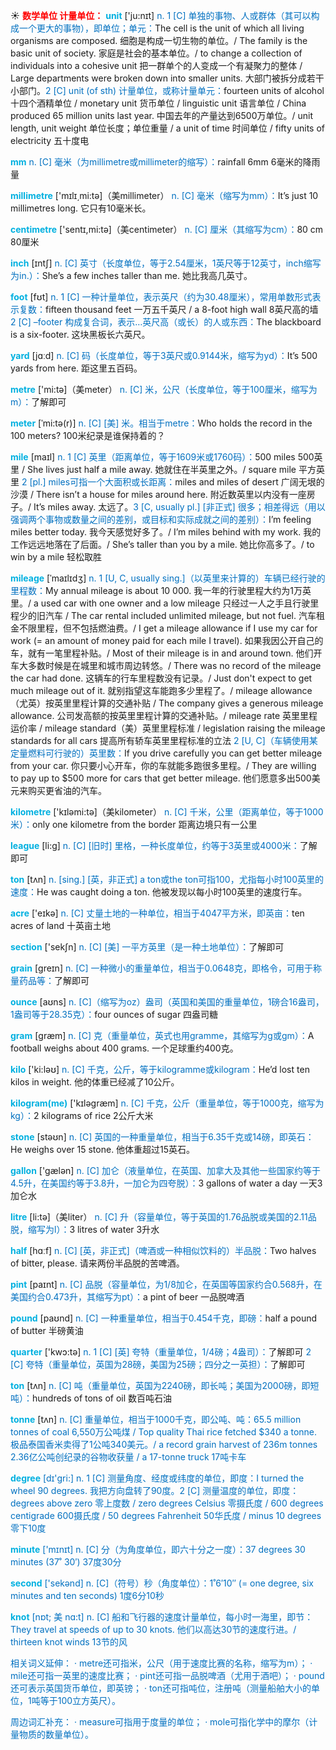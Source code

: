 ☀ <font color="red">**数学单位 计量单位：**</font>
<font color="sky blue">**unit**</font> ['ju:nɪt] 
<font color="#0070c0">n. 1 [C] 单独的事物、人或群体（其可以构成一个更大的事物），即单位；单元：</font>The cell is the unit of which all living organisms are composed. 细胞是构成一切生物的单位。/ The family is the basic unit of society. 家庭是社会的基本单位。/ to change a collection of individuals into a cohesive unit 把一群单个的人变成一个有凝聚力的整体 / Large departments were broken down into smaller units. 大部门被拆分成若干小部门。<font color="#0070c0">2 [C] unit (of sth) 计量单位，或称计量单元：</font>fourteen units of alcohol 十四个酒精单位 / monetary unit 货币单位 / linguistic unit 语言单位 / China produced 65 million units last year. 中国去年的产量达到6500万单位。/ unit length, unit weight 单位长度；单位重量 / a unit of time 时间单位 / fifty units of electricity 五十度电

<font color="sky blue">**mm**</font> 
<font color="#0070c0">n. [C] 毫米（为millimetre或millimeter的缩写）：</font>rainfall 6mm 6毫米的降雨量 

<font color="sky blue">**millimetre**</font> ['mɪlɪ͵mi:tə]（美millimeter）
<font color="#0070c0">n. [C] 毫米（缩写为mm）：</font>It’s just 10 millimetres long. 它只有10毫米长。

<font color="sky blue">**centimetre**</font> ['sentɪ,mi:tə]（美centimeter）
<font color="#0070c0">n. [C] 厘米（其缩写为cm）：</font>80 cm 80厘米

<font color="sky blue">**inch**</font> [ɪntʃ] 
<font color="#0070c0">n. [C] 英寸（长度单位，等于2.54厘米，1英尺等于12英寸，inch缩写为in.）：</font>She’s a few inches taller than me. 她比我高几英寸。

<font color="sky blue">**foot**</font> [fʊt] 
<font color="#0070c0">n. 1 [C] 一种计量单位，表示英尺（约为30.48厘米），常用单数形式表示复数：</font>fifteen thousand feet 一万五千英尺 / a 8-foot high wall 8英尺高的墙 <font color="#0070c0">2 [C] –footer 构成复合词，表示…英尺高（或长）的人或东西：</font>The blackboard is a six-footer. 这块黑板长六英尺。

<font color="sky blue">**yard**</font> [jɑːd] 
<font color="#0070c0">n. [C] 码（长度单位，等于3英尺或0.9144米，缩写为yd）：</font>It’s 500 yards from here. 距这里五百码。

<font color="sky blue">**metre**</font> ['mi:tə]（美meter）
<font color="#0070c0">n. [C] 米，公尺（长度单位，等于100厘米，缩写为m）：</font>了解即可
           
<font color="sky blue">**meter**</font> [ˈmi:tə(r)]
<font color="#0070c0">n. [C] [美] 米。相当于metre：</font>Who holds the record in the 100 meters? 100米纪录是谁保持着的？

<font color="sky blue">**mile**</font> [maɪl] 
<font color="#0070c0">n. 1 [C] 英里（距离单位，等于1609米或1760码）：</font>500 miles 500英里 / She lives just half a mile away. 她就住在半英里之外。/ square mile 平方英里 <font color="#0070c0">2 [pl.] miles可指一个大面积或长距离：</font>miles and miles of desert 广阔无垠的沙漠 / There isn’t a house for miles around here. 附近数英里以内没有一座房子。/ It’s miles away. 太远了。<font color="#0070c0">3 [C, usually pl.] [非正式] 很多；相差得远（用以强调两个事物或数量之间的差别，或目标和实际成就之间的差别）：</font>I’m feeling miles better today. 我今天感觉好多了。/ I’m miles behind with my work. 我的工作远远地落在了后面。/ She’s taller than you by a mile. 她比你高多了。/ to win by a mile 轻松取胜
           
<font color="sky blue">**mileage**</font> [ˈmaɪlɪdʒ]
<font color="#0070c0">n. 1 [U, C, usually sing.]（以英里来计算的）车辆已经行驶的里程数：</font>My annual mileage is about 10 000. 我一年的行驶里程大约为1万英里。/ a used car with one owner and a low mileage 只经过一人之手且行驶里程少的旧汽车 / The car rental included unlimited mileage, but not fuel. 汽车租金不限里程，但不包括燃油费。/ I get a mileage allowance if I use my car for work (= an amount of money paid for each mile I travel). 如果我因公开自己的车，就有一笔里程补贴。/ Most of their mileage is in and around town. 他们开车大多数时候是在城里和城市周边转悠。/ There was no record of the mileage the car had done. 这辆车的行车里程数没有记录。/ Just don't expect to get much mileage out of it. 就别指望这车能跑多少里程了。/ mileage allowance（尤英）按英里里程计算的交通补贴 / The company gives a generous mileage allowance. 公司发高额的按英里里程计算的交通补贴。/ mileage rate 英里里程运价率 / mileage standard（美）英里里程标准 / legislation raising the mileage standards for all cars 提高所有轿车英里里程标准的立法 <font color="#0070c0">2 [U, C]（车辆使用某定量燃料可行驶的）英里数：</font>If you drive carefully you can get better mileage from your car. 你只要小心开车，你的车就能多跑很多里程。/ They are willing to pay up to $500 more for cars that get better mileage. 他们愿意多出500美元来购买更省油的汽车。

<font color="sky blue">**kilometre**</font> ['kɪləmi:tə]（美kilometer）
<font color="#0070c0">n. [C] 千米，公里（距离单位，等于1000米）：</font>only one kilometre from the border 距离边境只有一公里

<font color="sky blue">**league**</font> [li:ɡ] 
<font color="#0070c0">n. [C] [旧时] 里格，一种长度单位，约等于3英里或4000米：</font>了解即可

<font color="sky blue">**ton**</font> [tʌn] 
<font color="#0070c0">n. [sing.] [英，非正式] a ton或the ton可指100，尤指每小时100英里的速度：</font>He was caught doing a ton. 他被发现以每小时100英里的速度行车。

<font color="sky blue">**acre**</font> ['eɪkə] 
<font color="#0070c0">n. [C] 丈量土地的一种单位，相当于4047平方米，即英亩：</font>ten acres of land 十英亩土地

<font color="sky blue">**section**</font> ['sekʃn] 
<font color="#0070c0">n. [C] [美] 一平方英里（是一种土地单位）：</font>了解即可

<font color="sky blue">**grain**</font> [ɡreɪn] 
<font color="#0070c0">n. [C] 一种微小的重量单位，相当于0.0648克，即格令，可用于称量药品等：</font>了解即可
           
<font color="sky blue">**ounce**</font> [aʊns]
<font color="#0070c0">n. [C]（缩写为oz）盎司（英国和美国的重量单位，1磅合16盎司，1盎司等于28.35克）：</font>four ounces of sugar 四盎司糖

<font color="sky blue">**gram**</font> [ɡræm] 
<font color="#0070c0">n. [C] 克（重量单位，英式也用gramme，其缩写为g或gm）：</font>A football weighs about 400 grams. 一个足球重约400克。

<font color="sky blue">**kilo**</font> ['ki:ləʊ] 
<font color="#0070c0">n. [C] 千克，公斤，等于kilogramme或kilogram：</font>He’d lost ten kilos in weight. 他的体重已经减了10公斤。

<font color="sky blue">**kilogram(me)**</font> ['kɪləɡræm] 
<font color="#0070c0">n. [C] 千克，公斤（重量单位，等于1000克，缩写为kg）：</font>2 kilograms of rice 2公斤大米

<font color="sky blue">**stone**</font> [stəʊn] 
<font color="#0070c0">n. [C] 英国的一种重量单位，相当于6.35千克或14磅，即英石：</font>He weighs over 15 stone. 他体重超过15英石。

<font color="sky blue">**gallon**</font> ['ɡælən] 
<font color="#0070c0">n. [C] 加仑（液量单位，在英国、加拿大及其他一些国家约等于4.5升，在美国约等于3.8升，一加仑为四夸脱）：</font>3 gallons of water a day 一天3加仑水

<font color="sky blue">**litre**</font> [li:tə]（美liter）
<font color="#0070c0">n. [C] 升（容量单位，等于英国的1.76品脱或美国的2.11品脱，缩写为l）：</font>3 litres of water 3升水

<font color="sky blue">**half**</font> [hɑːf] 
<font color="#0070c0">n. [C] [英，非正式]（啤酒或一种相似饮料的）半品脱：</font>Two halves of bitter, please. 请来两份半品脱的苦啤酒。

<font color="sky blue">**pint**</font> [paɪnt] 
<font color="#0070c0">n. [C] 品脱（容量单位，为1/8加仑，在英国等国家约合0.568升，在美国约合0.473升，其缩写为pt）：</font>a pint of beer 一品脱啤酒

<font color="sky blue">**pound**</font> [paʊnd] 
<font color="#0070c0">n. [C] 一种重量单位，相当于0.454千克，即磅：</font>half a pound of butter 半磅黄油

<font color="sky blue">**quarter**</font> ['kwɔ:tə] 
<font color="#0070c0">n. 1 [C] [英] 夸特（重量单位，1/4磅；4盎司）：</font>了解即可 <font color="#0070c0">2 [C] 夸特（重量单位，英国为28磅，美国为25磅；四分之一英担）：</font>了解即可

<font color="sky blue">**ton**</font> [tʌn] 
<font color="#0070c0">n. [C] 吨（重量单位，英国为2240磅，即长吨；美国为2000磅，即短吨）：</font>hundreds of tons of oil 数百吨石油
           
<font color="sky blue">**tonne**</font> [tʌn]
<font color="#0070c0">n. [C] 重量单位，相当于1000千克，即公吨、吨：65.5 million tonnes of coal 6,550万公吨煤 / Top quality Thai rice fetched $340 a tonne. 极品泰国香米卖得了1公吨340美元。/ a record grain harvest of 236m tonnes 2.36亿公吨创纪录的谷物收获量 / a 17-tonne truck 17吨卡车

<font color="sky blue">**degree**</font> [dɪ'ɡri:] 
<font color="#0070c0">n. 1 [C] 测量角度、经度或纬度的单位，即度：</font>I turned the wheel 90 degrees. 我把方向盘转了90度。<font color="#0070c0">2 [C] 测量温度的单位，即度：</font>degrees above zero 零上度数 / zero degrees Celsius 零摄氏度 / 600 degrees centigrade 600摄氏度 / 50 degrees Fahrenheit 50华氏度 / minus 10 degrees 零下10度

<font color="sky blue">**minute**</font> ['mɪnɪt] 
<font color="#0070c0">n. [C] 分（为角度单位，即六十分之一度）：</font>37 degrees 30 minutes (37˚ 30′) 37度30分

<font color="sky blue">**second**</font> ['sekənd] 
<font color="#0070c0">n. [C]（符号）秒（角度单位）：</font>1˚6′10″ (= one degree, six minutes and ten seconds) 1度6分10秒
           
<font color="sky blue">**knot**</font> [nɒt; 美 nɑ:t]
<font color="#0070c0">n. [C] 船和飞行器的速度计量单位，每小时一海里，即节：</font>They travel at speeds of up to 30 knots. 他们以高达30节的速度行进。/ thirteen knot winds 13节的风
 
相关词义延伸：
· metre还可指米，公尺（用于速度比赛的名称，缩写为m）；
· mile还可指一英里的速度比赛；
· pint还可指一品脱啤酒（尤用于酒吧）；
· pound还可表示英国货币单位，即英镑；
· ton还可指吨位，注册吨（测量船舶大小的单位，1吨等于100立方英尺）。
 
周边词汇补充：
· measure可指用于度量的单位；
· mole可指化学中的摩尔（计量物质的数量单位）。
